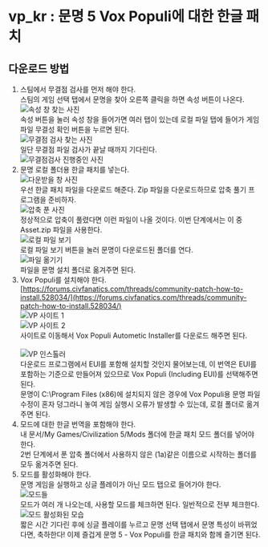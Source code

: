 # vp_kr : 문명 5 Vox Populi에 대한 한글 패치

## 다운로드 방법
1. 스팀에서 무결점 검사를 먼저 해야 한다. <br/>
스팀의 게임 선택 탭에서 문명을 찾아 오른쪽 클릭을 하면 속성 버튼이 나온다.<br/>
![속성 창 찾는 사진](https://img1.daumcdn.net/thumb/R1280x0/?scode=mtistory2&fname=https%3A%2F%2Fblog.kakaocdn.net%2Fdn%2FpXBZV%2FbtqP10vvnCf%2FKJFvsckxXkKe4U3fd0Roa0%2Fimg.png "왼쪽 게임 탭에서 문명 / 오른쪽 클릭 / 속성")<br/>
속성 버튼을 눌러 속성 창을 들어가면 여러 탭이 있는데 로컬 파일 탭에 들어가 게임 파일 무결성 확인 버튼을 누르면 된다.<br/>
![무결점 검사 찾는 사진](https://img1.daumcdn.net/thumb/R1280x0/?scode=mtistory2&fname=https%3A%2F%2Fblog.kakaocdn.net%2Fdn%2FwW6dx%2FbtqPTCXfppv%2F594fdwepKoWddyn7vm7wJ1%2Fimg.png "속성 탭에서 로컬 파일 / 게임 파일 무결성 확인")<br/>
일단 무결점 파일 검사가 끝날 때까지 기다린다.<br/>
![무결점검사 진행중인 사진](https://img1.daumcdn.net/thumb/R1280x0/?scode=mtistory2&fname=https%3A%2F%2Fblog.kakaocdn.net%2Fdn%2F222d0%2FbtqPYj3Ufgd%2FAlrVReFeBwssPiMQYq8ao1%2Fimg.png "문명 다운로드 설정")<br/>
2. 문명 로컬 폴더용 한글 패치를 넣는다. <br/>
![다운받을 창 사진](https://img1.daumcdn.net/thumb/R1280x0/?scode=mtistory2&fname=https%3A%2F%2Fblog.kakaocdn.net%2Fdn%2FGdK3M%2FbtqPPBY2j3M%2FuGorYgwcKe7o0kwuCKciT1%2Fimg.png "초록색 Code 버튼 / Downlload Zip") <br/>
우선 한글 패치 파일을 다운로드 해준다. Zip 파일을 다운로드하므로 압축 풀기 프로그램을 준비하자.<br/>
![압축 푼 사진](https://img1.daumcdn.net/thumb/R1280x0/?scode=mtistory2&fname=https%3A%2F%2Fblog.kakaocdn.net%2Fdn%2FbK0Njw%2FbtqPPBY2j5I%2FLjREoIYSqjD3zQrDKHocPK%2Fimg.png "압축을 푼 모습") <br/>
정상적으로 압축이 풀렸다면 이런 파일이 나올 것이다. 이번 단계에서는 이 중 Asset.zip 파일을 사용한다.<br/>
![로컬 파일 보기](https://img1.daumcdn.net/thumb/R1280x0/?scode=mtistory2&fname=https%3A%2F%2Fblog.kakaocdn.net%2Fdn%2FlMPNv%2FbtqP0ssgq3f%2F7YN6vTVzMqAf4YVYg71SSK%2Fimg.png "로컬 컨텐츠 파일 보기") <br/>
로컬 파일 보기 버튼을 눌러 문명이 다운로드된 폴더를 연다.<br/>
![파일 옮기기](https://img1.daumcdn.net/thumb/R1280x0/?scode=mtistory2&fname=https%3A%2F%2Fblog.kakaocdn.net%2Fdn%2FOscv7%2FbtqPWZkkyqq%2FfzZptYGuCaNs9vQbuqpBnk%2Fimg.png "Asset.zip 압축 푼 것을 로컬 폴더로 옮긴다")<br/>
파일을 문명 설치 폴더로 옮겨주면 된다.<br/>
3. Vox Populi를 설치해야 한다.<br/>
[https://forums.civfanatics.com/threads/community-patch-how-to-install.528034/](https://forums.civfanatics.com/threads/community-patch-how-to-install.528034/)<br/>
![VP 사이트 1](https://img1.daumcdn.net/thumb/R1280x0/?scode=mtistory2&fname=https%3A%2F%2Fblog.kakaocdn.net%2Fdn%2FdJfuRS%2FbtqP0sZ6Pq1%2FUUwQd8axhJqchKGCTTEAh1%2Fimg.png "사이트 메인")<br/>
![VP 사이트 2](https://img1.daumcdn.net/thumb/R1280x0/?scode=mtistory2&fname=https%3A%2F%2Fblog.kakaocdn.net%2Fdn%2FbQdoRK%2FbtqPTC3XXa6%2FpPYuMH19E6jtgiLmtHqOI0%2Fimg.png "다운로드 위치")<br/>
사이트로 이동해서 Vox Populi Autometic Installer를 다운로드 해주면 된다.<br/><br/>
![VP 인스톨러](https://img1.daumcdn.net/thumb/R1280x0/?scode=mtistory2&fname=https%3A%2F%2Fblog.kakaocdn.net%2Fdn%2Fdn71Oh%2FbtqPWYscDFv%2FT4tiU1W9Xq1jFzHAZcKh50%2Fimg.png "무조건 Include EUI 사용")<br/>
다운로드 프로그램에서 EUI를 포함해 설치할 것인지 물어보는데, 이 번역은 EUI를 포함하는 기준으로 만들어져 있으므로 Vox Populi (Including EUI)를 선택해주면 된다.<br/>
문명이 C:\Program Files (x86)에 설치되지 않은 경우에 Vox Populi용 문명 파일 수정이 혼자 덩그라니 놓여 게임 실행시 오류가 발생할 수 있는데, 로컬 폴더로 옮겨주면 된다. <br/>
4. 모드에 대한 한글 번역을 포함해야 한다.<br/>
내 문서/My Games/Civilization 5/Mods 폴더에 한글 패치 모드 폴더를 넣어야 한다. <br/>
2번 단계에서 푼 압축 폴더에서 사용하지 않은 (1a)같은 이름으로 시작하는 폴더를 모두 옮겨주면 된다.<br/>
5. 모드를 활성화해야 한다.<br/>
문명 게임을 실행하고 싱글 플레이가 아닌 모드 탭으로 들어가야 한다.<br/>
![모드들](https://img1.daumcdn.net/thumb/R1280x0/?scode=mtistory2&fname=https%3A%2F%2Fblog.kakaocdn.net%2Fdn%2FcjetKF%2FbtqPYSrrQHs%2F0KehS8PFIGBpZdtk5ARad1%2Fimg.png "지금까지 설치한 모드들이 한번에 나온다")<br/>
모드가 여러 개 나오는데, 사용할 모드를 체크하면 된다. 일반적으로 전부 체크한다.<br/>
![모드 활성화된 모습](https://img1.daumcdn.net/thumb/R1280x0/?scode=mtistory2&fname=https%3A%2F%2Fblog.kakaocdn.net%2Fdn%2FPHlo7%2FbtqPWZEBnyr%2FL6wckkEuSphmCl3sx9Izr1%2Fimg.png "문명 선택 창에서 특성과 고유 유닛, 고유 건물이 바뀌어 있다")<br/>
짧은 시간 기다린 후에 싱글 플레이를 누르고 문명 선택 탭에서 문명 특성이 바뀌었다면, 축하한다! 이제 즐겁게 문명 5 - Vox Populi를 한글 패치와 함께 즐기면 된다.<br/>